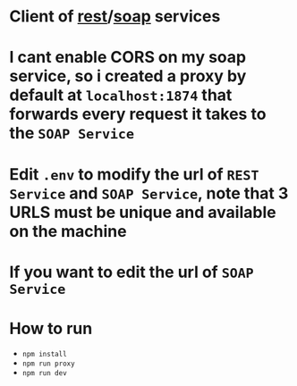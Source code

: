 # Client of [rest](https://github.com/nguyentrongquocuet/rest-calculator)/[soap](https://github.com/nguyentrongquocuet/soap-calculator) services
# I cant enable CORS on my soap service, so i created a proxy by default at `localhost:1874` that forwards every request it takes to the `SOAP Service`

# Edit `.env` to modify the url of `REST Service` and `SOAP Service`, note that 3 URLS must be unique and available on the machine

# If you want to edit the url of `SOAP Service`

# How to run
* `npm install`
* `npm run proxy`
* `npm run dev`
